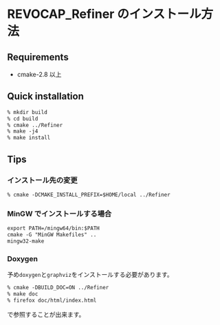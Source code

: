 ﻿# REVOCAP_Refiner のインストール方法

## Requirements

- cmake-2.8 以上

## Quick installation

```txt
% mkdir build
% cd build
% cmake ../Refiner
% make -j4
% make install
```
## Tips

### インストール先の変更

```txt
% cmake -DCMAKE_INSTALL_PREFIX=$HOME/local ../Refiner
```

### MinGW でインストールする場合

```txt
export PATH=/mingw64/bin:$PATH
cmake -G "MinGW Makefiles" ..
mingw32-make
```

### Doxygen

予め`doxygen`と`graphviz`をインストールする必要があります。

```txt
% cmake -DBUILD_DOC=ON ../Refiner
% make doc
% firefox doc/html/index.html
```

で参照することが出来ます。
